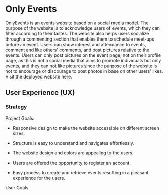 # Only Events

OnlyEvents is an events website based on a social media model. 
The purpose of the website is to acknowledge users of events, which they can filter according to their tastes.
The website also helps users socialize through a commenting section that enables them to schedule meet-ups before an event.
Users can show interest and attendance to events, comment and like others' comments, and post pictures relative to the events. 
Users can only post pictures on the event page, not on their profile page, as this is not a social media that aims to promote individuals but only events, and they can not like pictures since the purpose of the website is not to encourage or discourage to post photos in base on other users' likes.
Visit the deployed website here.

## User Experience (UX)

### Strategy

Project Goals:
- Responsive design to make the website accessible on different screen sizes.

- Structure is easy to understand and navigates effortlessly.

- The website design and colors are appealing to the users.

- Users are offered the opportunity to register an account.

- Easy process to create and retrieve events resulting in a pleasant experience for the users.

User Goals